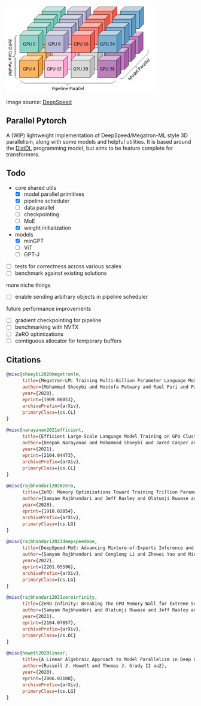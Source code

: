 <img src="./3d.png" width="400px"></img>

image source:
<a href="https://www.microsoft.com/en-us/research/blog/deepspeed-extreme-scale-model-training-for-everyone/">DeepSpeed</a>

## Parallel Pytorch

A (WIP) lightweight implementation of DeepSpeed/Megatron-ML style 3D parallelism,
along with some models and helpful utilities.
It is based around the [DistDL](https://github.com/distdl/distdl) programming model,
but aims to be feature complete for transformers.

## Todo

- core shared utils
    - [X] model parallel primitives
    - [X] pipeline scheduler
    - [ ] data parallel
    - [ ] checkpointing
    - [ ] MoE
    - [X] weight initialization
- models
    - [X] minGPT
    - [ ] ViT
    - [ ] GPT-J
- [ ] tests for correctness across various scales
- [ ] benchmark against existing solutions

more niche things
- [ ] enable sending arbitrary objects in pipeline scheduler

future performance improvements
- [ ] gradient checkpointing for pipeline
- [ ] benchmarking with NVTX
- [ ] ZeRO optimizations
- [ ] comtiguous allocator for temporary buffers

## Citations

```bibtex
@misc{shoeybi2020megatronlm,
      title={Megatron-LM: Training Multi-Billion Parameter Language Models Using Model Parallelism}, 
      author={Mohammad Shoeybi and Mostofa Patwary and Raul Puri and Patrick LeGresley and Jared Casper and Bryan Catanzaro},
      year={2020},
      eprint={1909.08053},
      archivePrefix={arXiv},
      primaryClass={cs.CL}
}
```

```bibtex
@misc{narayanan2021efficient,
      title={Efficient Large-Scale Language Model Training on GPU Clusters Using Megatron-LM}, 
      author={Deepak Narayanan and Mohammad Shoeybi and Jared Casper and Patrick LeGresley and Mostofa Patwary and Vijay Anand Korthikanti and Dmitri Vainbrand and Prethvi Kashinkunti and Julie Bernauer and Bryan Catanzaro and Amar Phanishayee and Matei Zaharia},
      year={2021},
      eprint={2104.04473},
      archivePrefix={arXiv},
      primaryClass={cs.CL}
}
```

```bibtex
@misc{rajbhandari2020zero,
      title={ZeRO: Memory Optimizations Toward Training Trillion Parameter Models}, 
      author={Samyam Rajbhandari and Jeff Rasley and Olatunji Ruwase and Yuxiong He},
      year={2020},
      eprint={1910.02054},
      archivePrefix={arXiv},
      primaryClass={cs.LG}
}
```

```bibtex
@misc{rajbhandari2022deepspeedmoe,
      title={DeepSpeed-MoE: Advancing Mixture-of-Experts Inference and Training to Power Next-Generation AI Scale}, 
      author={Samyam Rajbhandari and Conglong Li and Zhewei Yao and Minjia Zhang and Reza Yazdani Aminabadi and Ammar Ahmad Awan and Jeff Rasley and Yuxiong He},
      year={2022},
      eprint={2201.05596},
      archivePrefix={arXiv},
      primaryClass={cs.LG}
}
```

```bibtex
@misc{rajbhandari2021zeroinfinity,
      title={ZeRO-Infinity: Breaking the GPU Memory Wall for Extreme Scale Deep Learning}, 
      author={Samyam Rajbhandari and Olatunji Ruwase and Jeff Rasley and Shaden Smith and Yuxiong He},
      year={2021},
      eprint={2104.07857},
      archivePrefix={arXiv},
      primaryClass={cs.DC}
}
```

```bibtex
@misc{hewett2020linear,
      title={A Linear Algebraic Approach to Model Parallelism in Deep Learning}, 
      author={Russell J. Hewett and Thomas J. Grady II au2},
      year={2020},
      eprint={2006.03108},
      archivePrefix={arXiv},
      primaryClass={cs.LG}
}
```
